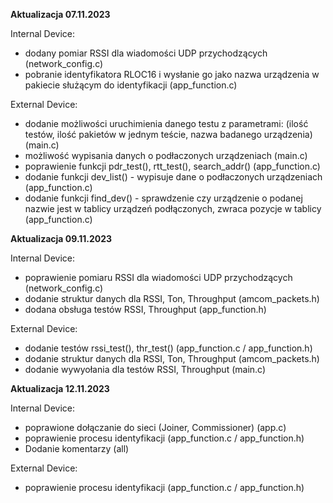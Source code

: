 **Aktualizacja 07.11.2023**

Internal Device:
- dodany pomiar RSSI dla wiadomości UDP przychodzących (network_config.c)
- pobranie identyfikatora RLOC16 i wysłanie go jako nazwa urządzenia w pakiecie służącym do identyfikacji (app_function.c)

External Device:
- dodanie możliwości uruchimienia danego testu z parametrami: (ilość testów, ilość pakietów w jednym teście, nazwa badanego urządzenia) (main.c)
- możliwość wypisania danych o podłaczonych urządzeniach (main.c)
- poprawienie funkcji pdr_test(), rtt_test(), search_addr() (app_function.c)
- dodanie funkcji dev_list() - wypisuje dane o podłaczonych urządzeniach (app_function.c)
- dodanie funkcji find_dev() - sprawdzenie czy urządzenie o podanej nazwie jest w tablicy urządzeń podłączonych, zwraca pozycje w tablicy (app_function.c)

**Aktualizacja 09.11.2023**

Internal Device:
- poprawienie pomiaru RSSI dla wiadomości UDP przychodzących (network_config.c)
- dodanie struktur danych dla RSSI, Ton, Throughput (amcom_packets.h)
- dodana obsługa testów RSSI, Throughput (app_function.h)

External Device:
- dodanie testów rssi_test(), thr_test() (app_function.c / app_function.h)
- dodanie struktur danych dla RSSI, Ton, Throughput (amcom_packets.h)
- dodanie wywyołania dla testów RSSI, Throughput (main.c)

**Aktualizacja 12.11.2023**

Internal Device:
- poprawione dołączanie do sieci (Joiner, Commissioner) (app.c)
- poprawienie procesu identyfikacji (app_function.c / app_function.h)
- Dodanie komentarzy (all)

External Device:
- poprawienie procesu identyfikacji (app_function.c / app_function.h)
